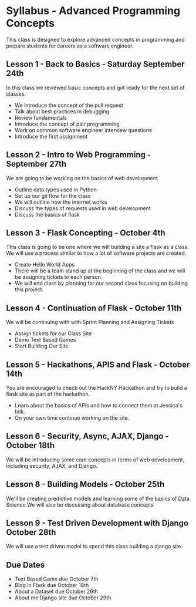 # Syllabus - Advanced Programming Concepts

This class is designed to explore advanced concepts in programming and prepare students for careers as a software engineer. 

## Lesson 1 - Back to Basics - Saturday September 24th
In this class we reviewed basic concepts and got ready for the next set of classes.
- We introduce the concept of the pull request
- Talk about best practices in debugging
- Review fundamentals
- Introduce the concept of pair programming
- Work on common software engineer interview questions
- Introduce the first assignment

## Lesson 2 - Intro to Web Programming - September 27th  
We are going to be working on the basics of web development
- Outline data types used in Python
- Set up our git flow for the class
- We will outline how the internet works
- Discuss the types of requests used in web development
- Discuss the basics of flask

## Lesson 3 - Flask Concepting - October 4th
This class is going to be one where we will building a site a flask as a class. We will use a process similar to how a lot of software projects are created.
- Create Hello World Apps 
- There will be a team stand up at the beginning of the class and we will be assigning tickets to each person.
- We will end class by planning for our second class focusing on building this project.

## Lesson 4 -  Continuation of Flask - October 11th
We will be continuing with with Sprint Planning and Assigning Tickets 
- Assign tickets for our Class Site
- Demo Text Based Games
- Start Building Our Site  

## Lesson 5 - Hackathons, APIS and Flask - October 14th
You are encouraged to check out the HackNY Hackathon and try to build a flask site as part of the hackathon.
- Learn about the basics of APIs and how to connect them at Jessica's talk.
- On your own time continue working on the site. 

## Lesson 6 - Security, Async, AJAX, Django - October 18th 
We will be introducing some core concepts in terms of web development, including security, AJAX, and Django.

## Lesson 8 - Building Models - October 25th
We'll be creating predictive models and learning some of the basics of Data Science.We will also be discussing about database concepts. 

## Lesson 9 - Test Driven Development with Django October 28th 
We will use a test driven model to spend this class building a django site. 

## Due Dates
- Text Based Game due October 7th
- Blog in Flask due October 18th
- About a Dataset due October 26th
- About me Django site due October 29th
